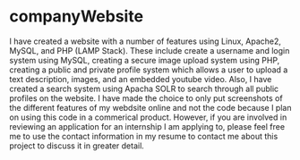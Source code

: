 # companyWebsite
I have created a website with a number of features using Linux, Apache2, MySQL, and PHP (LAMP Stack). These include create a username and login system using MySQL, creating a secure image upload system using PHP, creating a public and private profile system which allows a user to upload a text description, images, and
an embedded youtube video. Also, I have created a search system using Apacha SOLR to search through all public profiles on the website. I have made the choice to 
only put screenshots of the different features of my webdsite online and not the code because I plan on using this code in a commerical product. However, if you are involved in reviewing an application for an internship I am applying to, please feel free me to use the contact information in my resume to contact me about this project to discuss it in greater detail.
